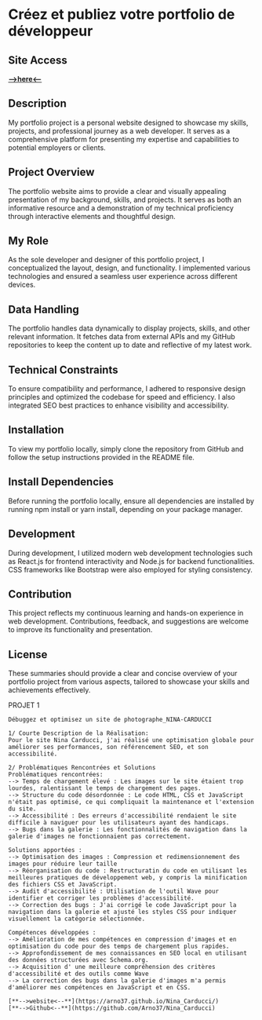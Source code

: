 # Créez et publiez votre portfolio de développeur

## Site Access

[**-->here<--**](https://arno37.github.io/Portfolio-OPCR/) 

## Description

My portfolio project is a personal website designed to showcase my skills, projects, and professional journey as a web developer. It serves as a comprehensive platform for presenting my expertise and capabilities to potential employers or clients.

## Project Overview

The portfolio website aims to provide a clear and visually appealing presentation of my background, skills, and projects. It serves as both an informative resource and a demonstration of my technical proficiency through interactive elements and thoughtful design.

## My Role

As the sole developer and designer of this portfolio project, I conceptualized the layout, design, and functionality. I implemented various technologies and ensured a seamless user experience across different devices.

## Data Handling

The portfolio handles data dynamically to display projects, skills, and other relevant information. It fetches data from external APIs and my GitHub repositories to keep the content up to date and reflective of my latest work.

## Technical Constraints

To ensure compatibility and performance, I adhered to responsive design principles and optimized the codebase for speed and efficiency. I also integrated SEO best practices to enhance visibility and accessibility.

## Installation

To view my portfolio locally, simply clone the repository from GitHub and follow the setup instructions provided in the README file.

## Install Dependencies

Before running the portfolio locally, ensure all dependencies are installed by running npm install or yarn install, depending on your package manager.

## Development

During development, I utilized modern web development technologies such as React.js for frontend interactivity and Node.js for backend functionalities. CSS frameworks like Bootstrap were also employed for styling consistency.

## Contribution

This project reflects my continuous learning and hands-on experience in web development. Contributions, feedback, and suggestions are welcome to improve its functionality and presentation.

## License

These summaries should provide a clear and concise overview of your portfolio project from various aspects, tailored to showcase your skills and achievements effectively.

 PROJET 1 
    
    Débuggez et optimisez un site de photographe_NINA-CARDUCCI
    
    1/ Courte Description de la Réalisation:
    Pour le site Nina Carducci, j'ai réalisé une optimisation globale pour améliorer ses performances, son référencement SEO, et son accessibilité.

    2/ Problématiques Rencontrées et Solutions
    Problématiques rencontrées:
    --> Temps de chargement élevé : Les images sur le site étaient trop lourdes, ralentissant le temps de chargement des pages.
    --> Structure du code désordonnée : Le code HTML, CSS et JavaScript n'était pas optimisé, ce qui compliquait la maintenance et l'extension du site.
    --> Accessibilité : Des erreurs d'accessibilité rendaient le site difficile à naviguer pour les utilisateurs ayant des handicaps.
    --> Bugs dans la galerie : Les fonctionnalités de navigation dans la galerie d'images ne fonctionnaient pas correctement.

    Solutions apportées :
    --> Optimisation des images : Compression et redimensionnement des images pour réduire leur taille
    --> Réorganisation du code : Restructuratin du code en utilisant les meilleures pratiques de développement web, y compris la minification des fichiers CSS et JavaScript.
    --> Audit d'accessibilité : Utilisation de l'outil Wave pour identifier et corriger les problèmes d'accessibilité.
    --> Correction des bugs : J'ai corrigé le code JavaScript pour la navigation dans la galerie et ajusté les styles CSS pour indiquer visuellement la catégorie sélectionnée.

    Compétences développées : 
    --> Amélioration de mes compétences en compression d'images et en optimisation du code pour des temps de chargement plus rapides.
    --> Approfondissement de mes connaissances en SEO local en utilisant des données structurées avec Schema.org.
    --> Acquisition d' une meilleure compréhension des critères d'accessibilité et des outils comme Wave
    --> La correction des bugs dans la galerie d'images m'a permis d'améliorer mes compétences en JavaScript et en CSS.

    [**-->website<--**](https://arno37.github.io/Nina_Carducci/) 
    [**-->Github<--**](https://github.com/Arno37/Nina_Carducci)

